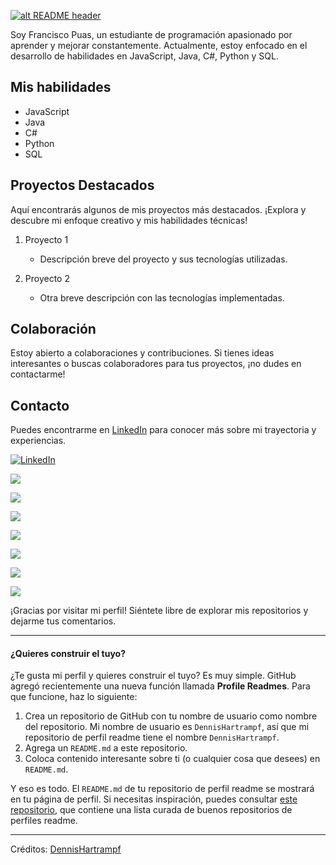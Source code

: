 <a href="https://imgur.com/HbAA9Rp" target="_blank" rel="download org image">![alt README header](https://github.com/zmcx16/zmcx16/blob/master/images/kanban1-demo.jpg?raw=true)</a>

Soy Francisco Puas, un estudiante de programación apasionado por aprender y mejorar constantemente. Actualmente, estoy enfocado en el desarrollo de habilidades en JavaScript, Java, C#, Python y SQL.

## Mis habilidades
- JavaScript
- Java
- C#
- Python
- SQL

## Proyectos Destacados
Aquí encontrarás algunos de mis proyectos más destacados. ¡Explora y descubre mi enfoque creativo y mis habilidades técnicas!

1. Proyecto 1
   - Descripción breve del proyecto y sus tecnologías utilizadas.

2. Proyecto 2
   - Otra breve descripción con las tecnologías implementadas.

## Colaboración
Estoy abierto a colaboraciones y contribuciones. Si tienes ideas interesantes o buscas colaboradores para tus proyectos, ¡no dudes en contactarme!

## Contacto

Puedes encontrarme en [LinkedIn](https://www.linkedin.com/in/tu-perfil/) para conocer más sobre mi trayectoria y experiencias.

<p>
  
<a href="https://www.linkedin.com/in/francisco-puas/"><img src="https://img.shields.io/badge/LinkedIn--\_.svg?style=social&logo=linkedin" alt="LinkedIn"></a>
  
<a href="#"><img src="https://img.shields.io/badge/Java-Junior-\_.svg?logo=java"></a>
  
<a href="#"><img src="https://img.shields.io/badge/PHP-Junior\_.svg?logo=kotlin"></a>
  
<a href="#"><img src="https://img.shields.io/badge/C#\_.svg"></a>
  
<a href="#"><img src="https://img.shields.io/badge/Clean%20Code-Evangelist-\_.svg"></a>

<a href="#"><img src="https://img.shields.io/badge/Node.js-Intermediate-blueviolet"></a>

<a href="#"><img src="https://img.shields.io/badge/Python-Beginner-blue"></a>
  
<a href="#"><img src="https://img.shields.io/badge/JavaScript-Beginner-yellowgreen"></a>

</p>

¡Gracias por visitar mi perfil! Siéntete libre de explorar mis repositorios y dejarme tus comentarios.

<hr>

#### ¿Quieres construir el tuyo?

¿Te gusta mi perfil y quieres construir el tuyo? Es muy simple. GitHub agregó recientemente una nueva función llamada **Profile Readmes**. Para que funcione, haz lo siguiente:

1. Crea un repositorio de GitHub con tu nombre de usuario como nombre del repositorio. Mi nombre de usuario es `DennisHartrampf`, así que mi repositorio de perfil readme tiene el nombre `DennisHartrampf`.
2. Agrega un `README.md` a este repositorio.
3. Coloca contenido interesante sobre ti (o cualquier cosa que desees) en `README.md`.

Y eso es todo. El `README.md` de tu repositorio de perfil readme se mostrará en tu página de perfil. Si necesitas inspiración, puedes consultar [este repositorio](https://github.com/abhisheknaiidu/awesome-github-profile-readme), que contiene una lista curada de buenos repositorios de perfiles readme.

-----
Créditos: [DennisHartrampf](https://github.com/DennisHartrampf)
